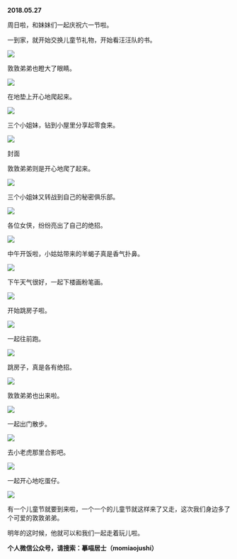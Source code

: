 
          
            
**2018.05.27**

周日啦，和妹妹们一起庆祝六一节啦。

一到家，就开始交换儿童节礼物，开始看汪汪队的书。




![](//upload-images.jianshu.io/upload_images/51001-ae7554f66e98e465.jpg)




敦敦弟弟也瞪大了眼睛。




![](//upload-images.jianshu.io/upload_images/51001-080ada6d2e5a7e13.jpg)




在地垫上开心地爬起来。




![](//upload-images.jianshu.io/upload_images/51001-8c1ba3e3563bb2ac.jpg)




三个小姐妹，钻到小屋里分享起零食来。




![](//upload-images.jianshu.io/upload_images/51001-bd37d0bc92cab38e.jpg)

封面


敦敦弟弟则是开心地爬了起来。




![](//upload-images.jianshu.io/upload_images/51001-b4faf4f259faf6a4.jpg)




三个小姐妹又转战到自己的秘密俱乐部。




![](//upload-images.jianshu.io/upload_images/51001-5a9bb098042a6598.jpg)




各位女侠，纷纷亮出了自己的绝招。




![](//upload-images.jianshu.io/upload_images/51001-f7c01319b0cb6d2f.jpg)




中午开饭啦，小姑姑带来的羊蝎子真是香气扑鼻。




![](//upload-images.jianshu.io/upload_images/51001-6ca3a545ba354dd3.jpg)




下午天气很好，一起下楼画粉笔画。




![](//upload-images.jianshu.io/upload_images/51001-68768d8e6e22abd8.jpg)




开始跳房子啦。




![](//upload-images.jianshu.io/upload_images/51001-6eab6e186b5f8337.jpg)




一起往前跑。




![](//upload-images.jianshu.io/upload_images/51001-931e423b505bd5b0.jpg)




跳房子，真是各有绝招。




![](//upload-images.jianshu.io/upload_images/51001-642cd0bcac201d56.jpg)




敦敦弟弟也出来啦。




![](//upload-images.jianshu.io/upload_images/51001-9148e6f4cc4a4e33.jpg)




一起出门散步。




![](//upload-images.jianshu.io/upload_images/51001-3ce29cce292009b7.jpg)




去小老虎那里合影吧。




![](//upload-images.jianshu.io/upload_images/51001-b7b81c7c5366f8d6.jpg)




一起开心地吃蛋仔。




![](//upload-images.jianshu.io/upload_images/51001-5c9703f28d1a8f49.jpg)




有一个儿童节就要到来啦，一个一个的儿童节就这样来了又走，这次我们身边多了个可爱的敦敦弟弟。

明年的这时候，他就可以和我们一起走着玩儿啦。


**个人微信公众号，请搜索：摹喵居士（momiaojushi）**

          
        